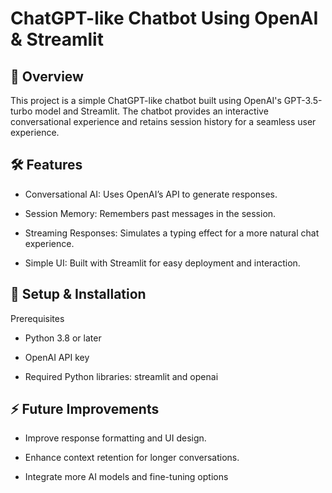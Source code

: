 # ChatGPT-like Chatbot Using OpenAI & Streamlit

## 🚀 Overview

This project is a simple ChatGPT-like chatbot built using OpenAI's GPT-3.5-turbo model and Streamlit. The chatbot provides an interactive conversational experience and retains session history for a seamless user experience.

## 🛠️ Features

- Conversational AI: Uses OpenAI’s API to generate responses.

- Session Memory: Remembers past messages in the session.

- Streaming Responses: Simulates a typing effect for a more natural chat experience.

- Simple UI: Built with Streamlit for easy deployment and interaction.

## 🔧 Setup & Installation

Prerequisites

- Python 3.8 or later

- OpenAI API key

- Required Python libraries: streamlit and openai

## ⚡ Future Improvements

- Improve response formatting and UI design.

- Enhance context retention for longer conversations.

- Integrate more AI models and fine-tuning options
